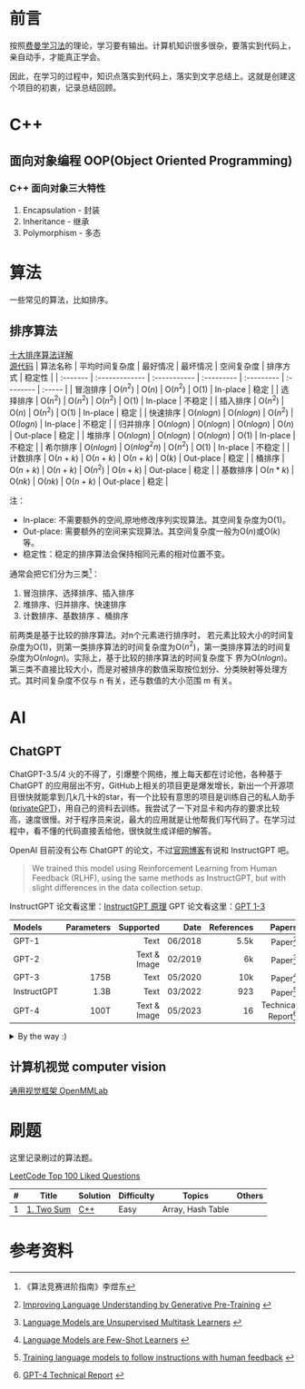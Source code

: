 # 前言

按照[费曼学习法](methodology/Feynman_Technique.md)的理论，学习要有输出。计算机知识很多很杂，要落实到代码上，亲自动手，才能真正学会。

因此，在学习的过程中，知识点落实到代码上，落实到文字总结上。这就是创建这个项目的初衷，记录总结回顾。


# C++
## 面向对象编程 OOP(Object Oriented Programming)

### C++ 面向对象三大特性
1. Encapsulation - 封装 
2. Inheritance - 继承
3. Polymorphism - 多态


<!-- ### 虚函数

## 智能指针

## 右值引用，移动语义，完美转发 -->



# 算法
一些常见的算法，比如排序。

## 排序算法 
[十大排序算法详解](sort/sort.md)  
[源代码](sort/src)
| 算法名称 | 平均时间复杂度 | 最好情况     | 最坏情况   | 空间复杂度 | 排序方式  | 稳定性 |
| :------- | :------------- | :----------- | :--------- | :--------- | :-------- | :----- |
| 冒泡排序 | O($n^2$)       | O($n$)       | O($n^2$)   | O($1$)     | In-place  | 稳定   |
| 选择排序 | O($n^2$)       | O($n^2$)     | O($n^2$)   | O($1$)     | In-place  | 不稳定 |
| 插入排序 | O($n^2$)       | O($n$)       | O($n^2$)   | O($1$)     | In-place  | 稳定   |
| 快速排序 | O($nlogn$)     | O($nlogn$)   | O($n^2$)   | O($logn$)  | In-place  | 不稳定 |
| 归并排序 | O($nlogn$)     | O($nlogn$)   | O($nlogn$) | O($n$)     | Out-place | 稳定   |
| 堆排序   | O($nlogn$)     | O($nlogn$)   | O($nlogn$) | O($1$)     | In-place  | 不稳定 |
| 希尔排序 | O($nlogn$)     | O($nlog^2n$) | O($n^2$)   | O($1$)     | In-place  | 不稳定 |
| 计数排序 | O($n+k$)       | O($n+k$)     | O($n+k$)   | O($k$)     | Out-place | 稳定   |
| 桶排序   | O($n+k$)       | O($n+k$)     | O($n^2$)   | O($n+k$)   | Out-place | 稳定   |
| 基数排序 | O($n*k$)       | O($nk$)      | O($nk$)    | O($n+k$)   | Out-place | 稳定   |

注：
- In-place: 不需要额外的空间,原地修改序列实现算法。其空间复杂度为O($1$)。
- Out-place: 需要额外的空间来实现算法。其空间复杂度一般为O($n$)或O($k$)等。
- 稳定性：稳定的排序算法会保持相同元素的相对位置不变。

通常会把它们分为三类[^1]：
1. 冒泡排序、选择排序、插入排序
2. 堆排序、归并排序、快速排序
3. 计数排序、基数排序 、桶排序

前两类是基于比较的排序算法。对n个元素进行排序时， 若元素比较大小的时间复杂度为O($1$)，则第一类排序算法的时间复杂度为O($n^2$)，第一类排序算法的时间复杂度为O($nlogn$)。实际上，基于比较的排序算法的时间复杂度下 界为O($nlogn$)。  
第三类不直接比较大小，而是对被排序的数值采取按位划分、分类映射等处理方式。其时间复杂度不仅与 n 有关，还与数值的大小范围 m 有关。 

# AI
## ChatGPT
ChatGPT-3.5/4 火的不得了，引爆整个网络，推上每天都在讨论他，各种基于 ChatGPT 的应用层出不穷，GitHub上相关的项目更是爆发增长，新出一个开源项目很快就能拿到几k几十k的star，有一个比较有意思的项目是训练自己的私人助手([privateGPT](https://github.com/imartinez/privateGPT))，用自己的资料去训练。我尝试了一下对显卡和内存的要求比较高，速度很慢。对于程序员来说，最大的应用就是让他帮我们写代码了。在学习过程中，看不懂的代码直接丢给他，很快就生成详细的解答。

OpenAI 目前没有公布 ChatGPT 的论文，不过[官网博客](https://openai.com/blog/chatgpt)有说和  InstructGPT 吧。
>We trained this model using Reinforcement Learning from Human Feedback (RLHF), using the same methods as InstructGPT, but with slight differences in the data collection setup.

InstructGPT 论文看这里：[InstructGPT 原理](AI/instructGPT.md)
GPT 论文看这里：[GPT 1-3](AI/GPT123.md)

| Models      | Parameters |    Supported |    Date | References |               Papers |
| :---------- | ---------: | -----------: | ------: | ---------: | -------------------: |
| GPT-1       |            |         Text | 06/2018 |       5.5k |            Paper[^2] |
| GPT-2       |            | Text & Image | 02/2019 |         6k |            Paper[^3] |
| GPT-3       |       175B |         Text | 05/2020 |        10k |            Paper[^4] |
| InstructGPT |       1.3B |         Text | 03/2022 |        923 |            Paper[^5] |
| GPT-4       |       100T | Text & Image | 05/2023 |         16 | Technical Report[^6] |

<details>
<summary>By the way :)</summary>  
<a href="https://twitter.com/_willfalcon/status/1635712178031296520?lang=en">@_willfalcon</a>
<img src="images/chatgpt4williamfalcon.jpg" width="600" height="435" >
</details>  

## 计算机视觉 computer vision 
[通用视觉框架 OpenMMLab](AI/openmmlab.md)



# 刷题
这里记录刷过的算法题。

[LeetCode Top 100 Liked Questions](https://leetcode.com/problem-list/top-100-liked-questions/)

| #   | Title                                                | Solution                        | Difficulty | Topics            | Others |
| --- | ---------------------------------------------------- | ------------------------------- | ---------- | ----------------- | ------ |
| 1   | [1. Two Sum](https://leetcode.com/problems/two-sum/) | [C++](./leetcode/array/lc1.cpp) | Easy       | Array, Hash Table |



# 参考资料
[^1]:<a id="ref1">《算法竞赛进阶指南》李煜东</a>  
[^2]:<a id="GPT-1"> [Improving Language Understanding by Generative Pre-Training](https://cdn.openai.com/research-covers/language-unsupervised/language_understanding_paper.pdf) </a>  
[^3]:<a id="GPT-2"> [Language Models are Unsupervised Multitask Learners](https://cdn.openai.com/better-language-models/language_models_are_unsupervised_multitask_learners.pdf) </a>   
[^4]:<a id="GPT-3"> [Language Models are Few-Shot Learners](https://arxiv.org/abs/2005.14165) </a>  
[^5]:<a id="InstructGPT"> [Training language models to follow instructions with human feedback](https://arxiv.org/abs/2203.02155) </a>  
[^6]:<a id="GPT-4"> [GPT-4 Technical Report](https://arxiv.org/abs/2303.08774) </a>


<!-- 1. 《算法笔记》 胡凡
1. *C++ Primer (5th Edition)*
2. *Effective Modern C++* -->

